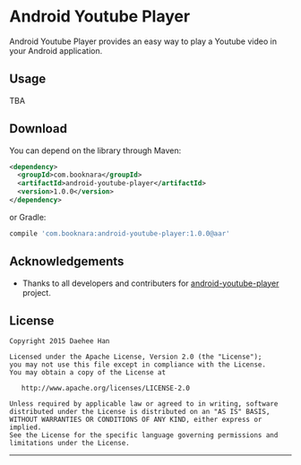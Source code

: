# Android Youtube Player
Android Youtube Player provides an easy way to play a Youtube video in your Android application.

Usage
-----
TBA


Download
--------
You can depend on the library through Maven:
```xml
<dependency>
  <groupId>com.booknara</groupId>
  <artifactId>android-youtube-player</artifactId>
  <version>1.0.0</version>
</dependency>
```
or Gradle:
```groovy
compile 'com.booknara:android-youtube-player:1.0.0@aar'
```

Acknowledgements
--------------------

* Thanks to all developers and contributers for [android-youtube-player][1] project.


License
-------

    Copyright 2015 Daehee Han

    Licensed under the Apache License, Version 2.0 (the "License");
    you may not use this file except in compliance with the License.
    You may obtain a copy of the License at

       http://www.apache.org/licenses/LICENSE-2.0

    Unless required by applicable law or agreed to in writing, software
    distributed under the License is distributed on an "AS IS" BASIS,
    WITHOUT WARRANTIES OR CONDITIONS OF ANY KIND, either express or implied.
    See the License for the specific language governing permissions and
    limitations under the License.


---

[1]: https://code.google.com/p/android-youtube-player/

